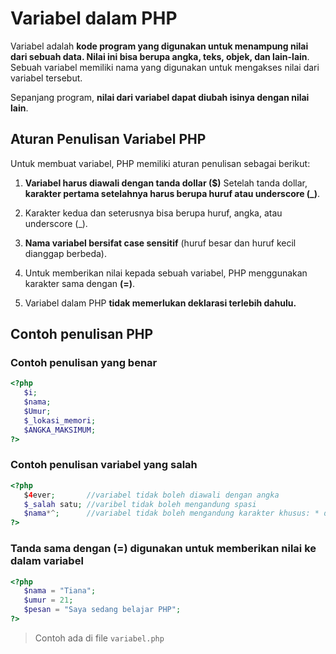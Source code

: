 # Variabel dalam PHP

Variabel adalah **kode program yang digunakan untuk menampung nilai dari sebuah data. Nilai ini bisa berupa angka, teks, objek, dan lain-lain**. Sebuah variabel memiliki nama yang digunakan untuk mengakses nilai dari variabel tersebut.

Sepanjang program, **nilai dari variabel dapat diubah isinya dengan nilai lain**.

## Aturan Penulisan Variabel PHP

Untuk membuat variabel, PHP memiliki aturan penulisan sebagai berikut:

1. **Variabel harus diawali dengan tanda dollar ($)**
Setelah tanda dollar, **karakter pertama setelahnya harus berupa huruf atau underscore (_)**.

2. Karakter kedua dan seterusnya bisa berupa huruf, angka, atau underscore (_).

3. **Nama variabel bersifat case sensitif** (huruf besar dan huruf kecil dianggap berbeda).

4. Untuk memberikan nilai kepada sebuah variabel, PHP menggunakan karakter sama dengan **(=)**.

5. Variabel dalam PHP **tidak memerlukan deklarasi terlebih dahulu.**

## Contoh penulisan PHP

### Contoh penulisan yang benar

```php
<?php
   $i;
   $nama;
   $Umur;
   $_lokasi_memori;
   $ANGKA_MAKSIMUM;
?>
```

### Contoh penulisan variabel yang salah

```php
<?php
   $4ever;       //variabel tidak boleh diawali dengan angka
   $_salah satu; //varibel tidak boleh mengandung spasi
   $nama*^;      //variabel tidak boleh mengandung karakter khusus: * dan ^
?>
```

### Tanda sama dengan (=) digunakan untuk memberikan nilai ke dalam variabel

```php
<?php
   $nama = "Tiana";
   $umur = 21;
   $pesan = "Saya sedang belajar PHP";
?>
```

> Contoh ada di file `variabel.php`
